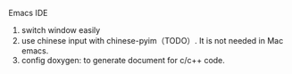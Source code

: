 Emacs IDE

1. switch window easily
2. use chinese input with chinese-pyim（TODO）. It is not needed in Mac emacs.
3. config doxygen: to generate document for c/c++ code.


